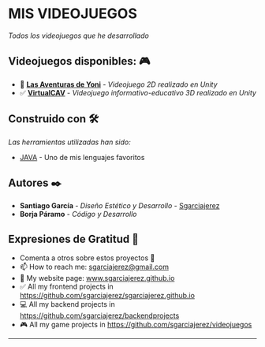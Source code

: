 # MIS VIDEOJUEGOS

_Todos los videojuegos que he desarrollado_

## Videojuegos disponibles: 🎮

* 🤺 [**Las Aventuras de Yoni**](https://github.com/sgarciajerez/videojuegos/tree/main/Las%20Aventuras%20de%20Yoni) - *Videojuego 2D realizado en Unity*
* ✅ [**VirtualCAV**](https://github.com/sgarciajerez/videojuegos/tree/main/VirtualCAV) - *Videojuego informativo-educativo 3D realizado en Unity*


## Construido con 🛠️

_Las herramientas utilizadas han sido:_

* [JAVA](https://docs.oracle.com/javase/7/docs/api/) - Uno de mis lenguajes favoritos

## Autores ✒️

* **Santiago García** - *Diseño Estético y Desarrollo* - [Sgarciajerez](https://github.com/sgarciajerez)
* **Borja Páramo** - *Código y Desarrollo*

## Expresiones de Gratitud 🎁

* Comenta a otros sobre estos proyectos 📢
* 📫 How to reach me: sgarciajerez@gmail.com
* 📶 My website page: www.sgarciajerez.github.io
* ✅ All my frontend projects in https://github.com/sgarciajerez/sgarciajerez.github.io
* 💻 All my backend projects in https://github.com/sgarciajerez/backendprojects
* 🎮 All my game projects in https://github.com/sgarciajerez/videojuegos

---
